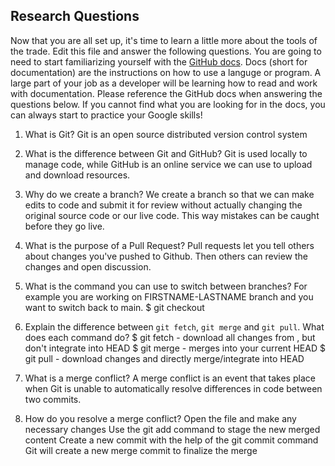 ## Research Questions 

Now that you are all set up, it's time to learn a little more about the tools of the trade. Edit this file and answer the following questions. You are going to need to start familiarizing yourself with the [GitHub docs](https://docs.github.com/en). Docs (short for documentation) are the instructions on how to use a languge or program. A large part of your job as a developer will be learning how to read and work with documentation. Please reference the GitHub docs when answering the questions below. If you cannot find what you are looking for in the docs, you can always start to practice your Google skills!

1. What is Git?
Git is an open source distributed version control system

2. What is the difference between Git and GitHub?
Git is used locally to manage code, while GitHub is an online service we can use to upload and download resources.

3. Why do we create a branch? 
We create a branch so that we can make edits to code and submit it for review without actually changing the original source code or our live code. This way mistakes can be caught before they go live.

4. What is the purpose of a Pull Request?
Pull requests let you tell others about changes you've pushed to Github. Then others can review the changes and open discussion.

5. What is the command you can use to switch between branches? For example you are working on FIRSTNAME-LASTNAME branch and you want to switch back to main.
$ git checkout <branch>

6. Explain the difference between `git fetch`, `git merge` and `git pull`. What does each command do?
$ git fetch <remote> - download all changes from <remote>, but don't integrate into HEAD
$ git merge <branch> - merges <branch> into your current HEAD
$ git pull <remote> - download changes and directly merge/integrate into HEAD

7. What is a merge conflict?
A merge conflict is an event that takes place when Git is unable to automatically resolve differences in code between two commits. 

8. How do you resolve a merge conflict?
Open the file and make any necessary changes
Use the git add command to stage the new merged content
Create a new commit with the help of the git commit command
Git will create a new merge commit to finalize the merge